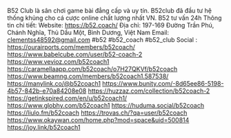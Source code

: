 B52 Club là sân chơi game bài đẳng cấp và uy tín. B52club đã đầu tư hệ thống khủng cho cá cược online chất lượng nhất VN. B52 tư vấn 24h
Thông tin chi tiết:
Website: https://b52.coach/
Địa chỉ: 197-169 Đường Trần Phú, Chánh Nghĩa, Thủ Dầu Một, Bình Dương, Việt Nam
Email: clementss48592@gmail.com
#b52 #b52_coach #b52_club
Social : 
https://ourairports.com/members/b52coach/ 
https://www.babelcube.com/user/b52-coach-2 
https://www.vevioz.com/b52coach1 
https://caramellaapp.com/b52coach/o7H27QKVf/b52coach 
https://www.beamng.com/members/b52coach1.587538/ 
https://manylink.co/@b52coach1 
https://www.bunity.com/-8d65ee86-5198-4b57-842b-e70a84208e08 
https://huzzaz.com/collection/b52coach-2 
https://getinkspired.com/en/u/b52coach1/ 
https://www.globhy.com/b52coach1 
https://huduma.social/b52coach 
https://liulo.fm/b52coach 
https://trovas.ch/?qa=user/b52coach 
https://www.okaywan.com/home.php?mod=space&uid=500814 
https://joy.link/b52coach1 
